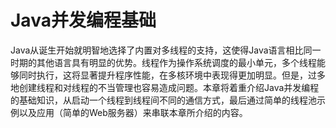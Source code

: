 # Java并发编程基础

  Java从诞生开始就明智地选择了内置对多线程的支持，这使得Java语言相比同一时期的其他语言具有明显的优势。线程作为操作系统调度的最小单元，多个线程能够同时执行，这将显著提升程序性能，在多核环境中表现得更加明显。但是，过多地创建线程和对线程的不当管理也容易造成问题。本章将着重介绍Java并发编程的基础知识，从启动一个线程到线程间不同的通信方式，最后通过简单的线程池示例以及应用（简单的Web服务器）来串联本章所介绍的内容。

